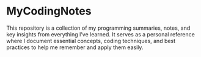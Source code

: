# MyCodingNotes
This repository is a collection of my programming summaries, notes, and key insights from everything I’ve learned. It serves as a personal reference where I document essential concepts, coding techniques, and best practices to help me remember and apply them easily.
